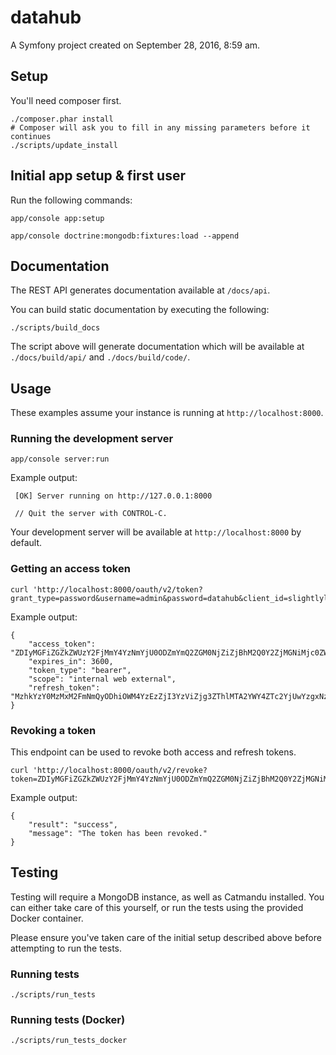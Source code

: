 datahub
===========

A Symfony project created on September 28, 2016, 8:59 am.

## Setup

You'll need composer first.

```
./composer.phar install
# Composer will ask you to fill in any missing parameters before it continues
./scripts/update_install
```

## Initial app setup & first user

Run the following commands:

```
app/console app:setup

app/console doctrine:mongodb:fixtures:load --append
```

## Documentation

The REST API generates documentation available at `/docs/api`.

You can build static documentation by executing the following:

```
./scripts/build_docs
```

The script above will generate documentation which will be available at
`./docs/build/api/` and `./docs/build/code/`.

## Usage

These examples assume your instance is running at `http://localhost:8000`.

### Running the development server

```
app/console server:run
```

Example output:

```
 [OK] Server running on http://127.0.0.1:8000

 // Quit the server with CONTROL-C.
```

Your development server will be available at `http://localhost:8000` by
default.

### Getting an access token

```
curl 'http://localhost:8000/oauth/v2/token?grant_type=password&username=admin&password=datahub&client_id=slightlylesssecretpublicid&client_secret=supersecretsecretphrase'
```

Example output:

```
{
    "access_token": "ZDIyMGFiZGZkZWUzY2FjMmY4YzNmYjU0ODZmYmQ2ZGM0NjZiZjBhM2Q0Y2ZjMGNiMjc0ZWIyMmYyODMzMGJjZg",
    "expires_in": 3600,
    "token_type": "bearer",
    "scope": "internal web external",
    "refresh_token":  "MzhkYzY0MzMxM2FmNmQyODhiOWM4YzEzZjI3YzViZjg3ZThlMTA2YWY4ZTc2YjUwYzgxNzVhNTlmYTBkYWZhNQ"
}
```

### Revoking a token

This endpoint can be used to revoke both access and refresh tokens.

```
curl 'http://localhost:8000/oauth/v2/revoke?token=ZDIyMGFiZGZkZWUzY2FjMmY4YzNmYjU0ODZmYmQ2ZGM0NjZiZjBhM2Q0Y2ZjMGNiMjc0ZWIyMmYyODMzMGJjZg'
```

Example output:

```
{
    "result": "success",
    "message": "The token has been revoked."
}
```

## Testing

Testing will require a MongoDB instance, as well as Catmandu installed.
You can either take care of this yourself, or run the tests using the
provided Docker container.

Please ensure you've taken care of the initial setup described above before
attempting to run the tests.

### Running tests

```
./scripts/run_tests
```

### Running tests (Docker)

```
./scripts/run_tests_docker
```
